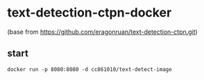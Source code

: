 # text-detection-ctpn-docker     

(base from https://github.com/eragonruan/text-detection-ctpn.git)

## start

    docker run -p 8080:8080 -d cc861010/text-detect-image


